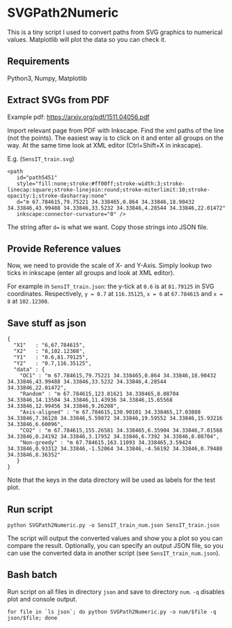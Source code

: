 # SVGPath2Numeric
This is a tiny script I used to convert paths from SVG graphics to numerical values. Matplotlib will plot the data so you can check it.

## Requirements
Python3, Numpy, Matplotlib

## Extract SVGs from PDF
Example pdf: https://arxiv.org/pdf/1511.04056.pdf

Import relevant page from PDF with Inkscape. Find the xml paths of the line (not the points). The easiest way is to click on it and enter all groups on the way. At the same time look at XML editor (Ctrl+Shift+X in inkscape).

E.g. (`SensIT_train.svg`)
```
<path
   id="path5451"
   style="fill:none;stroke:#ff00ff;stroke-width:3;stroke-linecap:square;stroke-linejoin:round;stroke-miterlimit:10;stroke-opacity:1;stroke-dasharray:none"
   d="m 67.784615,79.75221 34.338465,0.864 34.33846,18.90432 34.33846,43.99488 34.33846,33.5232 34.33846,4.28544 34.33846,22.01472"
   inkscape:connector-curvature="0" />
```
The string after `d=` is what we want. Copy those strings into JSON file.

## Provide Reference values
Now, we need to provide the scale of X- and Y-Axis. Simply lookup two ticks in inkscape (enter all groups and look at XML editor).

For example in `SensIT_train.json`: the y-tick at `0.6` is at `81.79125` in SVG coordinates. Respectively, `y = 0.7` at `116.35125`, `x = 6` at `67.784615` and `x = 8` at `102.12308`.

## Save stuff as json
```
{
  "X1"   : "6,67.784615",
  "X2"   : "8,102.12308",
  "Y1"   : "0.6,81.79125",
  "Y2"   : "0.7,116.35125",
  "data" : {
    "OC1" : "m 67.784615,79.75221 34.338465,0.864 34.33846,18.90432 34.33846,43.99488 34.33846,33.5232 34.33846,4.28544 34.33846,22.01472",
    "Random" : "m 67.784615,123.81621 34.338465,8.08704 34.33846,14.13504 34.33846,11.43936 34.33846,15.65568 34.33846,12.99456 34.33846,9.26208",
    "Axis-aligned" : "m 67.784615,130.90101 34.338465,17.03808 34.33846,7.36128 34.33846,5.59872 34.33846,19.59552 34.33846,15.93216 34.33846,6.60096",
    "CO2" : "m 67.784615,155.26581 34.338465,6.35904 34.33846,7.01568 34.33846,0.24192 34.33846,3.17952 34.33846,6.7392 34.33846,8.08704",
    "Non-greedy" : "m 67.784615,163.11093 34.338465,3.59424 34.33846,0.93312 34.33846,-1.52064 34.33846,-4.56192 34.33846,0.79488 34.33846,8.36352"
   }
}
```
Note that the keys in the data directory will be used as labels for the test plot.

## Run script
```
python SVGPath2Numeric.py -o SensIT_train_num.json SensIT_train.json
```
The script will output the converted values and show you a plot so you can compare the result.
Optionally, you can specify an output JSON file, so you can use the converted data in another script (see `SensIT_train_num.json`).

## Bash batch

Run script on all files in directory `json` and save to directory `num`.
`-q` disables plot and console output.
```
for file in `ls json`; do python SVGPath2Numeric.py -o num/$file -q json/$file; done
```
